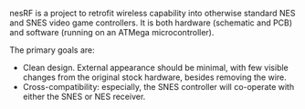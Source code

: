 nesRF is a project to retrofit wireless capability into otherwise standard
NES and SNES video game controllers.  It is both hardware (schematic and PCB)
and software (running on an ATMega microcontroller).

The primary goals are:

* Clean design.  External appearance should be minimal, with few visible
  changes from the original stock hardware, besides removing the wire.
* Cross-compatibility: especially, the SNES controller will co-operate with
  either the SNES or NES receiver.
